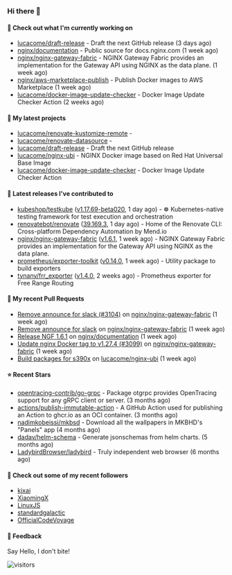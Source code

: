 ### Hi there 👋

#### 👷 Check out what I'm currently working on

- [lucacome/draft-release](https://github.com/lucacome/draft-release) - Draft the next GitHub release (3 days ago)
- [nginx/documentation](https://github.com/nginx/documentation) - Public source for docs.nginx.com (1 week ago)
- [nginx/nginx-gateway-fabric](https://github.com/nginx/nginx-gateway-fabric) - NGINX Gateway Fabric provides an implementation for the Gateway API using NGINX as the data plane. (1 week ago)
- [nginx/aws-marketplace-publish](https://github.com/nginx/aws-marketplace-publish) - Publish Docker images to AWS Marketplace (1 week ago)
- [lucacome/docker-image-update-checker](https://github.com/lucacome/docker-image-update-checker) - Docker Image Update Checker Action (2 weeks ago)

#### 🌱 My latest projects

- [lucacome/renovate-kustomize-remote](https://github.com/lucacome/renovate-kustomize-remote) - 
- [lucacome/renovate-datasource](https://github.com/lucacome/renovate-datasource) - 
- [lucacome/draft-release](https://github.com/lucacome/draft-release) - Draft the next GitHub release
- [lucacome/nginx-ubi](https://github.com/lucacome/nginx-ubi) - NGINX Docker image based on Red Hat Universal Base Image
- [lucacome/docker-image-update-checker](https://github.com/lucacome/docker-image-update-checker) - Docker Image Update Checker Action

#### 🔭 Latest releases I've contributed to

- [kubeshop/testkube](https://github.com/kubeshop/testkube) ([v1.17.69-beta020](https://github.com/kubeshop/testkube/releases/tag/v1.17.69-beta020), 1 day ago) - ☸️ Kubernetes-native testing framework for test execution and orchestration
- [renovatebot/renovate](https://github.com/renovatebot/renovate) ([39.169.3](https://github.com/renovatebot/renovate/releases/tag/39.169.3), 1 day ago) - Home of the Renovate CLI: Cross-platform Dependency Automation by Mend.io
- [nginx/nginx-gateway-fabric](https://github.com/nginx/nginx-gateway-fabric) ([v1.6.1](https://github.com/nginx/nginx-gateway-fabric/releases/tag/v1.6.1), 1 week ago) - NGINX Gateway Fabric provides an implementation for the Gateway API using NGINX as the data plane.
- [prometheus/exporter-toolkit](https://github.com/prometheus/exporter-toolkit) ([v0.14.0](https://github.com/prometheus/exporter-toolkit/releases/tag/v0.14.0), 1 week ago) - Utility package to build exporters
- [tynany/frr_exporter](https://github.com/tynany/frr_exporter) ([v1.4.0](https://github.com/tynany/frr_exporter/releases/tag/v1.4.0), 2 weeks ago) - Prometheus exporter for Free Range Routing

#### 🔨 My recent Pull Requests

- [Remove announce for slack (#3104)](https://github.com/nginx/nginx-gateway-fabric/pull/3105) on [nginx/nginx-gateway-fabric](https://github.com/nginx/nginx-gateway-fabric) (1 week ago)
- [Remove announce for slack](https://github.com/nginx/nginx-gateway-fabric/pull/3104) on [nginx/nginx-gateway-fabric](https://github.com/nginx/nginx-gateway-fabric) (1 week ago)
- [Release NGF 1.6.1](https://github.com/nginx/documentation/pull/172) on [nginx/documentation](https://github.com/nginx/documentation) (1 week ago)
- [Update nginx Docker tag to v1.27.4 (#3099)](https://github.com/nginx/nginx-gateway-fabric/pull/3102) on [nginx/nginx-gateway-fabric](https://github.com/nginx/nginx-gateway-fabric) (1 week ago)
- [Build packages for s390x](https://github.com/lucacome/nginx-ubi/pull/201) on [lucacome/nginx-ubi](https://github.com/lucacome/nginx-ubi) (1 week ago)

#### ⭐ Recent Stars

- [opentracing-contrib/go-grpc](https://github.com/opentracing-contrib/go-grpc) - Package otgrpc provides OpenTracing support for any gRPC client or server. (3 months ago)
- [actions/publish-immutable-action](https://github.com/actions/publish-immutable-action) - A GitHub Action used for publishing an Action to ghcr.io as an OCI container.  (3 months ago)
- [nadimkobeissi/mkbsd](https://github.com/nadimkobeissi/mkbsd) - Download all the wallpapers in MKBHD&#39;s &#34;Panels&#34; app (4 months ago)
- [dadav/helm-schema](https://github.com/dadav/helm-schema) - Generate jsonschemas from helm charts. (5 months ago)
- [LadybirdBrowser/ladybird](https://github.com/LadybirdBrowser/ladybird) - Truly independent web browser (6 months ago)

#### 👯 Check out some of my recent followers

- [kjxai](https://github.com/kjxai)
- [XiaomingX](https://github.com/XiaomingX)
- [LinuxJS](https://github.com/LinuxJS)
- [standardgalactic](https://github.com/standardgalactic)
- [OfficialCodeVoyage](https://github.com/OfficialCodeVoyage)

#### 💬 Feedback

Say Hello, I don't bite!

![visitors](https://visitor-badge.laobi.icu/badge?page_id=lucacome.visitor-badge)
#
